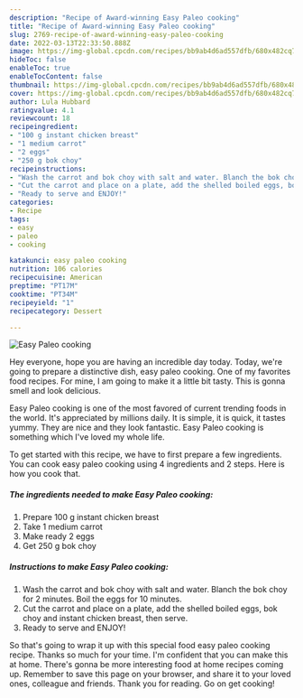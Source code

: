 ```yaml
---
description: "Recipe of Award-winning Easy Paleo cooking"
title: "Recipe of Award-winning Easy Paleo cooking"
slug: 2769-recipe-of-award-winning-easy-paleo-cooking
date: 2022-03-13T22:33:50.888Z
image: https://img-global.cpcdn.com/recipes/bb9ab4d6ad557dfb/680x482cq70/easy-paleo-cooking-recipe-main-photo.jpg
hideToc: false
enableToc: true
enableTocContent: false
thumbnail: https://img-global.cpcdn.com/recipes/bb9ab4d6ad557dfb/680x482cq70/easy-paleo-cooking-recipe-main-photo.jpg
cover: https://img-global.cpcdn.com/recipes/bb9ab4d6ad557dfb/680x482cq70/easy-paleo-cooking-recipe-main-photo.jpg
author: Lula Hubbard
ratingvalue: 4.1
reviewcount: 18
recipeingredient:
- "100 g instant chicken breast"
- "1 medium carrot"
- "2 eggs"
- "250 g bok choy"
recipeinstructions:
- "Wash the carrot and bok choy with salt and water. Blanch the bok choy for 2 minutes. Boil the eggs for 10 minutes."
- "Cut the carrot and place on a plate, add the shelled boiled eggs, bok choy and instant chicken breast, then serve."
- "Ready to serve and ENJOY!"
categories:
- Recipe
tags:
- easy
- paleo
- cooking

katakunci: easy paleo cooking 
nutrition: 106 calories
recipecuisine: American
preptime: "PT17M"
cooktime: "PT34M"
recipeyield: "1"
recipecategory: Dessert

---
```



![Easy Paleo cooking](https://img-global.cpcdn.com/recipes/bb9ab4d6ad557dfb/680x482cq70/easy-paleo-cooking-recipe-main-photo.jpg)

Hey everyone, hope you are having an incredible day today. Today, we're going to prepare a distinctive dish, easy paleo cooking. One of my favorites food recipes. For mine, I am going to make it a little bit tasty. This is gonna smell and look delicious.

Easy Paleo cooking is one of the most favored of current trending foods in the world. It's appreciated by millions daily. It is simple, it is quick, it tastes yummy. They are nice and they look fantastic. Easy Paleo cooking is something which I've loved my whole life.




To get started with this recipe, we have to first prepare a few ingredients. You can cook easy paleo cooking using 4 ingredients and 2 steps. Here is how you cook that.

<!--inarticleads1-->

##### The ingredients needed to make Easy Paleo cooking:

1. Prepare 100 g instant chicken breast
1. Take 1 medium carrot
1. Make ready 2 eggs
1. Get 250 g bok choy




<!--inarticleads2-->

##### Instructions to make Easy Paleo cooking:

1. Wash the carrot and bok choy with salt and water. Blanch the bok choy for 2 minutes. Boil the eggs for 10 minutes.
1. Cut the carrot and place on a plate, add the shelled boiled eggs, bok choy and instant chicken breast, then serve.
1. Ready to serve and ENJOY!



So that's going to wrap it up with this special food easy paleo cooking recipe. Thanks so much for your time. I'm confident that you can make this at home. There's gonna be more interesting food at home recipes coming up. Remember to save this page on your browser, and share it to your loved ones, colleague and friends. Thank you for reading. Go on get cooking!
